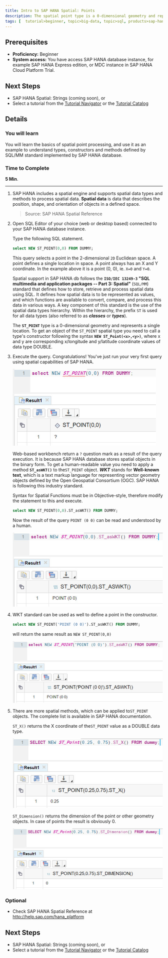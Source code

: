 ```yaml
---
title: Intro to SAP HANA Spatial: Points
description: The spatial point type is a 0-dimensional geometry and represents a single location
tags: [  tutorial>beginner, topic>big-data, topic>sql, products>sap-hana, products>sap-hana,-express-edition ]
---
```

## Prerequisites  
 - **Proficiency:** Beginner
 - **System access:** You have access SAP HANA database instance, for example SAP HANA Express edition, or MDC instance in SAP HANA Cloud Platform Trial.

## Next Steps
 - SAP HANA Spatial: Strings (coming soon), or
 - Select a tutorial from the [Tutorial Navigator](http://go.sap.com/developer/tutorial-navigator.html) or the [Tutorial Catalog](http://go.sap.com/developer/tutorials.html)

## Details
### You will learn  
You will learn the basics of spatial point processing, and use it as an example to understand types, constructors and methods defined by SQL/MM standard implemented by SAP HANA database.

### Time to Complete
**5 Min**.

---

1. SAP HANA includes a spatial engine and supports spatial data types and methods to process spatial data. **Spatial data** is data that describes the position, shape, and orientation of objects in a defined space.

    >Source: SAP HANA Spatial Reference

2. Open SQL Editor of your choice (web or desktop based) connected to your SAP HANA database instance.

    Type the following SQL statement.
    ```sql
    select NEW ST_POINT(0,0) FROM DUMMY;
    ```

    This query selects a point in the 2-dimensional `2D` Euclidean space. A point defines a single location in space. A point always has an X and Y coordinate. In the example above it is a point (0, 0), ie. `X=0` and `Y=0`.

    Spatial support in SAP HANA db follows the **`ISO/IEC 13249-3` "SQL multimedia and application packages -- Part 3: Spatial"** (`SQL/MM`) standard that defines how to store, retrieve and process spatial data using SQL. It defines how spatial data is to be represented as values, and which functions are available to convert, compare, and process this data in various ways. A key component of this standard is the use of the spatial data types hierarchy. Within the hierarchy, the prefix `ST` is used for all data types (also referred to as ___classes___ or ___types___).

    The **`ST_POINT`** type is a 0-dimensional geometry and represents a single location. To get an object of the `ST_POINT` spatial type you need to call a type's constructor following the syntax **`NEW ST_Point(<x>,<y>)`**, where x and y are corresponding x/longitude and y/latitude coordinate values of data type DOUBLE.

2. Execute the query. Congratulations! You've just run your very first query using spatial capabilities of SAP HANA.

    ![Select a point](spatial0101.jpg)

    Web-based workbench return a `?` question mark as a result of the query execution. It is because SAP HANA database stores spatial objects in the binary form. To get a human-readable value you need to apply a method **`ST_asWKT()`** to the`ST_POINT` object. ___WKT___ stands for **Well-known text**, which is a text markup language for representing vector geometry objects defined by the Open Geospatial Consortium (OGC). SAP HANA is following this industry standard.

    Syntax for Spatial Functions must be in Objective-style, therefore modify the statement to this and execute.

    ```sql
    select NEW ST_POINT(0,0).ST_asWKT() FROM DUMMY;
    ```

    Now the result of the query `POINT (0 0)` can be read and understood by a human.

    ![Select a point as WKT](spatial0102.jpg)

3. WKT standard can be used as well to define a point in the constructor.

    ```sql
    select NEW ST_POINT('POINT (0 0)').ST_asWKT() FROM DUMMY;
    ```

    will return the same result as `NEW ST_POINT(0,0)`

    ![Select a point as WKT defined as WKT](spatial0103.jpg)

4. There are more spatial methods, which can be applied to`ST_POINT` objects. The complete list is available in SAP HANA documentation.

    `ST_X()` returns the X coordinate of the`ST_POINT` value as a DOUBLE data type.

    ![Return X](spatial0104.jpg)

    `ST_Dimension()` returns the dimension of the point or other geometry objects. In case of points the result is obviously 0.

    ![Return dimension](spatial0105.jpg)

### Optional
 - Check SAP HANA Spatial Reference at http://help.sap.com/hana_platform

## Next Steps
 - SAP HANA Spatial: Strings (coming soon), or
 - Select a tutorial from the [Tutorial Navigator](http://go.sap.com/developer/tutorial-navigator.html) or the [Tutorial Catalog](http://go.sap.com/developer/tutorials.html)
